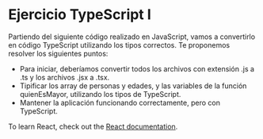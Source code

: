 # Ejercicio TypeScript I
Partiendo del siguiente código realizado en JavaScript, vamos a convertirlo en código TypeScript utilizando los tipos correctos. Te proponemos resolver los siguientes puntos: 
- Para iniciar, deberíamos convertir todos los archivos con extensión .js a .ts y los archivos .jsx a .tsx.
- Tipificar los array de personas y edades, y las variables de la función quienEsMayor, utilizando los tipos de TypeScript.
- Mantener la aplicación funcionando correctamente, pero con TypeScript.


To learn React, check out the [React documentation](https://reactjs.org/).

